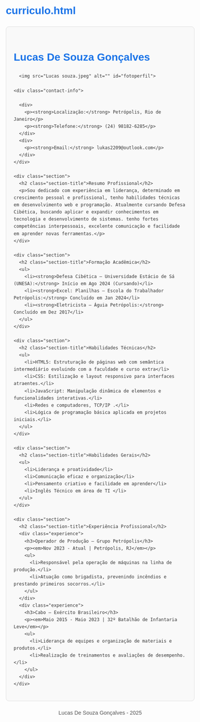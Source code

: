 # curriculo.html

<!DOCTYPE html>
<html lang="pt-BR">
<head>
  <meta charset="UTF-8">
  <title>Currículo de Lucas</title>
  <style>
    body {
      font-family: Arial, sans-serif;
      line-height: 1.6;
      margin: 20px;
      color: #333;
    }
    h1, h2 {
      color: #1a73e8;
    }
    .container {
      max-width: 800px;
      margin: 0 auto;
      padding: 20px;
      border: 1px solid #ddd;
      border-radius: 8px;
      background: #f9f9f9;
    }
    .section {
      margin-bottom: 20px;
    }
    .section-title {
      font-size: 1.4rem;
      margin-bottom: 10px;
      border-bottom: 2px solid #1a73e8;
      display: inline-block;
    }
    ul {
      padding-left: 20px;
    }
    ul li {
      margin-bottom: 8px;
    }
    .contact-info {
      display: flex;
      justify-content: space-between;
      margin-bottom: 20px;
    }
    .contact-info div {
      width: 48%;
    }
    .experience, .skills {
      margin-top: 10px;
    }
    .footer {
      text-align: center;
      margin-top: 20px;
      font-size: 0.9rem;
      color: #555;
    }
    #fotoperfil{
      width: 120px;
      height: 120px;
      object-fit: cover;
      float: right;
    margin-top: -100px; 
    border-radius: 30px;
    box-shadow: 0px 9px 10px rgba(0, 0, 0, 0.2);
  }
  </style>
</head>
<body>
  
  <div class="container">
    <h1>Lucas De Souza Gonçalves</h1>
  
      <img src="Lucas souza.jpeg" alt="" id="fotoperfil">
   
    <div class="contact-info">
    
      <div>
        <p><strong>Localização:</strong> Petrópolis, Rio de Janeiro</p>
        <p><strong>Telefone:</strong> (24) 98182-6285</p>
      </div>
      <div>
        <p><strong>Email:</strong> lukas2209@outlook.com</p>
      </div>
    </div>

    <div class="section">
      <h2 class="section-title">Resumo Profissional</h2>
      <p>Sou dedicado com experiência em liderança, determinado em crescimento pessoal e profissional, tenho habilidades técnicas em desenvolvimento web e programação. Atualmente cursando Defesa Cibética, buscando aplicar e expandir conhecimentos em tecnologia e desenvolvimento de sistemas. tenho fortes competências interpessoais, excelente comunicação e facilidade em aprender novas ferramentas.</p>
    </div>

    <div class="section">
      <h2 class="section-title">Formação Acadêmica</h2>
      <ul>
        <li><strong>Defesa Cibética – Universidade Estácio de Sá (UNESA):</strong> Início em Ago 2024 (Cursando)</li>
        <li><strong>Excel: Planilhas – Escola do Trabalhador Petrópolis:</strong> Concluído em Jan 2024</li>
        <li><strong>Eletricista – Águia Petrópolis:</strong> Concluído em Dez 2017</li>
      </ul>
    </div>

    <div class="section">
      <h2 class="section-title">Habilidades Técnicas</h2>
      <ul>
        <li>HTML5: Estruturação de páginas web com semântica intermediário evoluindo com a faculdade e curso extra</li>
        <li>CSS: Estilização e layout responsivo para interfaces atraentes.</li>
        <li>JavaScript: Manipulação dinâmica de elementos e funcionalidades interativas.</li>
        <li>Redes e computadores, TCP/IP .</li>
        <li>Lógica de programação básica aplicada em projetos iniciais.</li>
      </ul>
    </div>

    <div class="section">
      <h2 class="section-title">Habilidades Gerais</h2>
      <ul>
        <li>Liderança e proatividade</li>
        <li>Comunicação eficaz e organização</li>
        <li>Pensamento criativo e facilidade em aprender</li>
        <li>Inglês Técnico em área de TI </li>
      </ul>
    </div>

    <div class="section">
      <h2 class="section-title">Experiência Profissional</h2>
      <div class="experience">
        <h3>Operador de Produção – Grupo Petrópolis</h3>
        <p><em>Nov 2023 - Atual | Petrópolis, RJ</em></p>
        <ul>
          <li>Responsável pela operação de máquinas na linha de produção.</li>
          <li>Atuação como brigadista, prevenindo incêndios e prestando primeiros socorros.</li>
        </ul>
      </div>
      <div class="experience">
        <h3>Cabo – Exército Brasileiro</h3>
        <p><em>Maio 2015 - Maio 2023 | 32º Batalhão de Infantaria Leve</em></p>
        <ul>
          <li>Liderança de equipes e organização de materiais e produtos.</li>
          <li>Realização de treinamentos e avaliações de desempenho.</li>
        </ul>
      </div>
    </div>
  </div>
  <div class="footer">
    <p>Lucas De Souza Gonçalves - 2025</p>
  </div>
</body>
</html>
